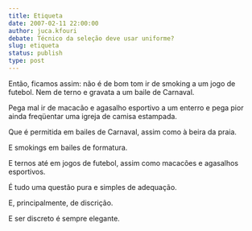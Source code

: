 ```yaml
---
title: Etiqueta
date: 2007-02-11 22:00:00
author: juca.kfouri
debate: Técnico da seleção deve usar uniforme?
slug: etiqueta
status: publish 
type: post
---
```


Então, ficamos assim: não é de bom tom ir de smoking a um jogo de futebol. Nem de terno e gravata a um baile de Carnaval.  

Pega mal ir de macacão e agasalho esportivo a um enterro e pega pior ainda freqüentar uma igreja de camisa estampada.  

Que é permitida em bailes de Carnaval, assim como à beira da praia.  

E smokings em bailes de formatura.  

E ternos até em jogos de futebol, assim como macacões e agasalhos esportivos.  

É tudo uma questão pura e simples de adequação.  

E, principalmente, de discrição.  

E ser discreto é sempre elegante.  

  

  

  

  

  

  

  

  

